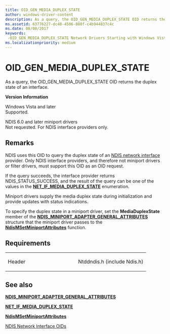 ```yaml
---
title: OID_GEN_MEDIA_DUPLEX_STATE
author: windows-driver-content
description: As a query, the OID_GEN_MEDIA_DUPLEX_STATE OID returns the duplex state of an interface. Version Information Windows Vista and laterSupported. NDIS 6.0 and later miniport driversNot requested. For NDIS interface providers only.
ms.assetid: 63776227-dc48-4506-888f-c4b944837c4c
ms.date: 08/08/2017
keywords: 
 -OID_GEN_MEDIA_DUPLEX_STATE Network Drivers Starting with Windows Vista
ms.localizationpriority: medium
---
```


# OID\_GEN\_MEDIA\_DUPLEX\_STATE


As a query, the OID\_GEN\_MEDIA\_DUPLEX\_STATE OID returns the duplex state of an interface.

**Version Information**

<a href="" id="windows-vista-and-later"></a>Windows Vista and later  
Supported.

<a href="" id="ndis-6-0-and-later-miniport-drivers"></a>NDIS 6.0 and later miniport drivers  
Not requested. For NDIS interface providers only.

Remarks
-------

NDIS uses this OID to query the duplex state of an [NDIS network interface](https://msdn.microsoft.com/library/windows/hardware/ff566527) provider. Only NDIS interface providers, and therefore not miniport drivers or filter drivers, must support this OID as an OID request.

If the query succeeds, the interface provider returns NDIS\_STATUS\_SUCCESS, and the result of the query can be one of the values in the [**NET\_IF\_MEDIA\_DUPLEX\_STATE**](https://msdn.microsoft.com/library/windows/hardware/ff568745) enumeration.

Miniport drivers supply the media duplex state during initialization and provide updates with status indications.

To specify the duplex state in a miniport driver, set the **MediaDuplexState** member of the [**NDIS\_MINIPORT\_ADAPTER\_GENERAL\_ATTRIBUTES**](https://msdn.microsoft.com/library/windows/hardware/ff565923) structure that the miniport driver passes to the [**NdisMSetMiniportAttributes**](https://msdn.microsoft.com/library/windows/hardware/ff563672) function.

Requirements
------------

<table>
<colgroup>
<col width="50%" />
<col width="50%" />
</colgroup>
<tbody>
<tr class="odd">
<td><p>Header</p></td>
<td>Ntddndis.h (include Ndis.h)</td>
</tr>
</tbody>
</table>

## See also


[**NDIS\_MINIPORT\_ADAPTER\_GENERAL\_ATTRIBUTES**](https://msdn.microsoft.com/library/windows/hardware/ff565923)

[**NET\_IF\_MEDIA\_DUPLEX\_STATE**](https://msdn.microsoft.com/library/windows/hardware/ff568745)

[**NdisMSetMiniportAttributes**](https://msdn.microsoft.com/library/windows/hardware/ff563672)

[NDIS Network Interface OIDs](https://msdn.microsoft.com/library/windows/hardware/ff566545)

 

 




